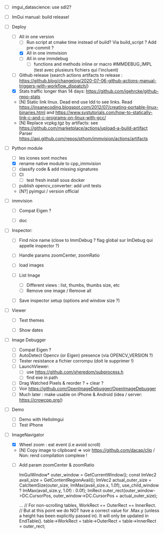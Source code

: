 * [ ] imgui_datascience: use sdl2?
* [ ] ImGui manual: build release!
* [ ] Deploy
  * [ ] All in one version
    * [ ] Run script at cmake time instead of build? Via build_script ? Add pre-commit ?
    * [X] All in one immvision
    * [ ] All in one immdebug
      * [ ] functions and methods inline or macro #IMMDEBUG_IMPL (test avec plusieurs fichiers qui l'incluent)
  * [ ] Github release (search actions artifacts to release : https://github.blog/changelog/2020-07-06-github-actions-manual-triggers-with-workflow_dispatch/)
  * [x] Stats traffic longer than 14 days: https://github.com/jgehrcke/github-repo-stats
  * [N] Static link linux. Dead end
    use ldd to see links. Read https://insanecoding.blogspot.com/2012/07/creating-portable-linux-binaries.html and https://www.systutorials.com/how-to-statically-link-c-and-c-programs-on-linux-with-gcc/
  * [N] Replace vcpkg.tgz by artifacts: see https://github.com/marketplace/actions/upload-a-build-artifact
    Parser https://api.github.com/repos/pthom/immvision/actions/artifacts

* [ ] Python module
    * [ ] les icones sont moches
    * [X] rename native module to cpp_immvision
    * [ ] classify code & add missing signatures
    * [ ] CI
      * [ ] test fresh install sous docker
    * [ ] publish opencv_converter: add unit tests
    * [N?] pyimgui / version official



* [ ] immvision
  * [ ] Compat Eigen ?
  * [ ] doc

  
* [ ] Inspector:
  * [ ] Find nice name (close to ImmDebug ? flag global sur ImDebug qui appelle inspector ?)
  * [ ] Handle params zoomCenter, zoomRatio
  * [ ] load images
  * [ ] List Image
    * [ ] Different views : list, thumbs, thumbs size, etc
    * [ ] Remove one image / Remove all
  * [ ] Save inspector setup (options and window size ?)


* [ ] Viewer
  * [ ] Test themes
  * [ ] Show dates


* [ ] Image Debugger
  * [ ] Compat Eigen ?
  * [ ] AutoDetect Opencv (or Eigen) presence (via OPENCV_VERSION ?)
  * [ ] Tester resistance a fichier corrompu (doit le supprimer !) 
  * [ ] LaunchViewer: 
    * [ ] use https://github.com/sheredom/subprocess.h
    * [ ] find exe in path
  * [ ] Drag Watched Pixels & reorder ? + clear ?
  * [ ] Voir https://github.com/OpenImageDebugger/OpenImageDebugger
  * [ ] Much later : make usable on iPhone & Android (idea / server: https://crowcpp.org/) 

* [ ] Demo
  * [ ] Demo with HelloImgui
  * [ ] Test iPhone

* [ ] ImageNavigator
  * [X] Wheel zoom : eat event (i.e avoid scroll)
  * [N] Copy image to clipboard => voir https://github.com/dacap/clip / Non: rend compilation complexe !
  * [ ] Add param zoomCenter & zoomRatio


    ImGuiWindow* outer_window = GetCurrentWindow();
    const ImVec2 avail_size = GetContentRegionAvail();
    ImVec2 actual_outer_size = CalcItemSize(outer_size, ImMax(avail_size.x, 1.0f), use_child_window ? ImMax(avail_size.y, 1.0f) : 0.0f);
    ImRect outer_rect(outer_window->DC.CursorPos, outer_window->DC.CursorPos + actual_outer_size);

    ...
    // For non-scrolling tables, WorkRect == OuterRect == InnerRect.
    // But at this point we do NOT have a correct value for .Max.y (unless a height has been explicitly passed in). It will only be updated in EndTable().
    table->WorkRect = table->OuterRect = table->InnerRect = outer_rect;
